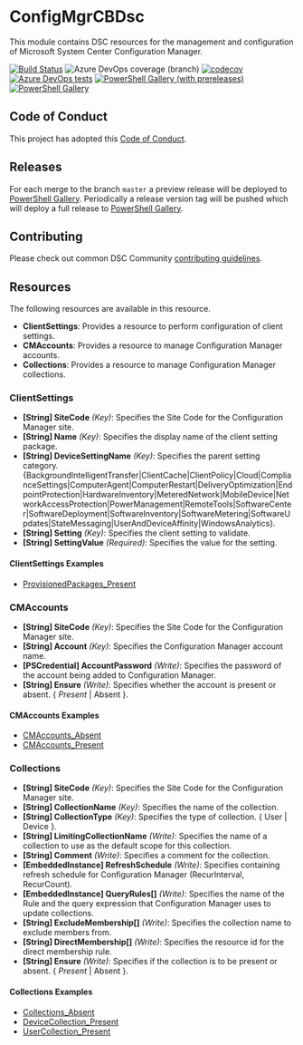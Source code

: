 # ConfigMgrCBDsc

This module contains DSC resources for the management and
configuration of Microsoft System Center Configuration Manager.

[![Build Status](https://dev.azure.com/dsccommunity/ConfigMgrCBDsc/_apis/build/status/dsccommunity.ConfigMgrCBDsc?branchName=master)](https://dev.azure.com/dsccommunity/ConfigMgrCBDsc/_build/latest?definitionId=23&branchName=master)
![Azure DevOps coverage (branch)](https://img.shields.io/azure-devops/coverage/dsccommunity/ConfigMgrCBDsc/23/master)
[![codecov](https://codecov.io/gh/dsccommunity/ConfigMgrCBDsc/branch/master/graph/badge.svg)](https://codecov.io/gh/dsccommunity/ConfigMgrCBDsc)
[![Azure DevOps tests](https://img.shields.io/azure-devops/tests/dsccommunity/ConfigMgrCBDsc/23/master)](https://dsccommunity.visualstudio.com/ConfigMgrCBDsc/_test/analytics?definitionId=23&contextType=build)
[![PowerShell Gallery (with prereleases)](https://img.shields.io/powershellgallery/vpre/ConfigMgrCBDsc?label=ConfigMgrCBDsc%20Preview)](https://www.powershellgallery.com/packages/ConfigMgrCBDsc/)
[![PowerShell Gallery](https://img.shields.io/powershellgallery/v/ConfigMgrCBDsc?label=ConfigMgrCBDsc)](https://www.powershellgallery.com/packages/ConfigMgrCBDsc/)

## Code of Conduct

This project has adopted this [Code of Conduct](CODE_OF_CONDUCT.md).

## Releases

For each merge to the branch `master` a preview release will be
deployed to [PowerShell Gallery](https://www.powershellgallery.com/).
Periodically a release version tag will be pushed which will deploy a
full release to [PowerShell Gallery](https://www.powershellgallery.com/).

## Contributing

Please check out common DSC Community [contributing guidelines](https://dsccommunity.org/guidelines/contributing).

## Resources

The following resources are available in this resource.

* **ClientSettings**: Provides a resource to perform configuration of client settings.
* **CMAccounts**: Provides a resource to manage Configuration Manager accounts.
* **Collections**: Provides a resource to manage Configuration Manager collections.

### ClientSettings

* **[String] SiteCode** _(Key)_: Specifies the Site Code for the Configuration Manager site.
* **[String] Name** _(Key)_: Specifies the display name of the client setting package.
* **[String] DeviceSettingName** _(Key)_: Specifies the parent setting category. {BackgroundIntelligentTransfer|ClientCache|ClientPolicy|Cloud|ComplianceSettings|ComputerAgent|ComputerRestart|DeliveryOptimization|EndpointProtection|HardwareInventory|MeteredNetwork|MobileDevice|NetworkAccessProtection|PowerManagement|RemoteTools|SoftwareCenter|SoftwareDeployment|SoftwareInventory|SoftwareMetering|SoftwareUpdates|StateMessaging|UserAndDeviceAffinity|WindowsAnalytics}.
* **[String] Setting** _(Key)_: Specifies the client setting to validate.
* **[String] SettingValue** _(Required)_: Specifies the value for the setting.

#### ClientSettings Examples

* [ProvisionedPackages_Present](Source\Examples\Resources\ClientSettings\ClientSettings.ps1)

### CMAccounts

* **[String] SiteCode** _(Key)_: Specifies the Site Code for the Configuration Manager site.
* **[String] Account** _(Key)_: Specifies the Configuration Manager account name.
* **[PSCredential] AccountPassword** _(Write)_: Specifies the password of the account being added to Configuration Manager.
* **[String] Ensure** _(Write)_: Specifies whether the account is present or absent. { *Present* | Absent }.

#### CMAccounts Examples

* [CMAccounts_Absent](Source\Examples\Resources\CMAccounts\CMAccounts_Absent.ps1)
* [CMAccounts_Present](Source\Examples\Resources\CMAccounts\CMAccounts_Present.ps1)

### Collections

* **[String] SiteCode** _(Key)_: Specifies the Site Code for the Configuration Manager site.
* **[String] CollectionName** _(Key)_: Specifies the name of the collection.
* **[String] CollectionType** _(Key)_: Specifies the type of collection. { User | Device }.
* **[String] LimitingCollectionName** _(Write)_: Specifies the name of a collection to use as the default scope for this collection.
* **[String] Comment** _(Write)_: Specifies a comment for the collection.
* **[EmbeddedInstance] RefreshSchedule** _(Write)_: Specifies containing refresh schedule for Configuration Manager (RecurInterval, RecurCount).
* **[EmbeddedInstance] QueryRules[]** _(Write)_: Specifies the name of the Rule and the query expression that Configuration Manager uses to update collections.
* **[String] ExcludeMembership[]** _(Write)_: Specifies the collection name to exclude members from.
* **[String] DirectMembership[]** _(Write)_: Specifies the resource id for the direct membership rule.
* **[String] Ensure** _(Write)_: Specifies if the collection is to be present or absent. { *Present* | Absent }.

#### Collections Examples

* [Collections_Absent](Source\Examples\Resources\CMAccounts\Collection_Absent.ps1)
* [DeviceCollection_Present](Source\Examples\Resources\CMAccounts\DeviceCollection_Present.ps1)
* [UserCollection_Present](Source\Examples\Resources\CMAccounts\UserCollection_Present.ps1)
